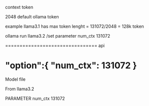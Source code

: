 
context token

2048 default ollama token

example llama3.1 has max token lenght = 131072/2048 = 128k token

ollama run llama3.2
/set parameter num_ctx 131072

================================
api

"option":{
"num_ctx": 131072
}
=============================================
Model file

From llama3.2

PARAMETER num_ctx 131072

